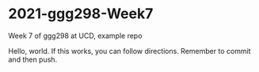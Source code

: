 # 2021-ggg298-Week7
Week 7 of ggg298 at UCD, example repo

Hello, world. 
If this works, you can follow directions. 
Remember to commit and then push. 
